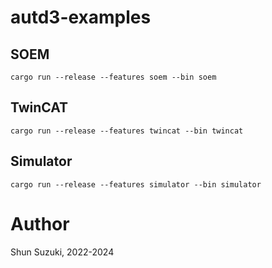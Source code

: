 # autd3-examples

## SOEM

```
cargo run --release --features soem --bin soem
```

## TwinCAT

```
cargo run --release --features twincat --bin twincat
```

## Simulator

```
cargo run --release --features simulator --bin simulator
```

# Author

Shun Suzuki, 2022-2024
